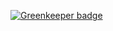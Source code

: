 
[![Greenkeeper badge](https://badges.greenkeeper.io/simonwjackson/fp.svg)](https://greenkeeper.io/)
